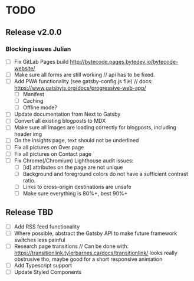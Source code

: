 # TODO

## Release v2.0.0

### Blocking issues Julian

* [ ] Fix GitLab Pages build http://bytecode.pages.bytedev.io/bytecode-website/
* [ ] Make sure all forms are still working // api has to be fixed.
* [ ] Add PWA functionality (see gatsby-config.js file) // docs: https://www.gatsbyjs.org/docs/progressive-web-app/
    * [ ] Manifest
    * [ ] Caching
    * [ ] Offline mode?
* [ ] Update documentation from Next to Gatsby
* [ ] Convert all existing blogposts to MDX
* [ ] Make sure all images are loading correctly for blogposts, including header img
* [ ] On the insights page, text should not be underlined
* [ ] Fix all pictures on Over page
* [ ] Fix all pictures on Contact page
* [ ] Fix Chrome(/Chromium) Lighthouse audit issues:
    * [ ] [id] attributes on the page are not unique
    * [ ] Background and foreground colors do not have a sufficient contrast ratio.
    * [ ] Links to cross-origin destinations are unsafe
    * [ ] Make sure everything is 80%+, best 90%+

## Release TBD

* [ ] Add RSS feed functionality
* [ ] Where possible, abstract the Gatsby API to make future framework switches less painful
* [ ] Research page transitions // Can be done with: https://transitionlink.tylerbarnes.ca/docs/transitionlink/ looks really obstrusive tho, maybe good for a short responsive animation
* [ ] Add Typescript support
* [ ] Update Styled Components
